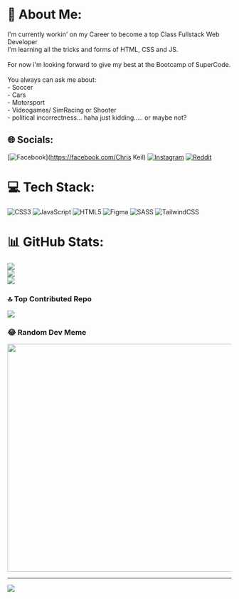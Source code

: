 # 💫 About Me:
I'm currently workin' on my Career to become a top Class Fullstack Web Developer <br>I'm learning all the tricks and forms of HTML, CSS and JS.<br><br>For now i'm looking forward to give my best at the Bootcamp of SuperCode.<br><br>You always can ask me about:<br>- Soccer<br>- Cars<br>- Motorsport<br>- Videogames/ SimRacing or Shooter<br>- political incorrectness... haha just kidding..... or maybe not?


## 🌐 Socials:
[![Facebook](https://img.shields.io/badge/Facebook-%231877F2.svg?logo=Facebook&logoColor=white)](https://facebook.com/Chris Keil) [![Instagram](https://img.shields.io/badge/Instagram-%23E4405F.svg?logo=Instagram&logoColor=white)](https://instagram.com/chriskeil4) [![Reddit](https://img.shields.io/badge/Reddit-%23FF4500.svg?logo=Reddit&logoColor=white)](https://reddit.com/user/u/MrXOne2611) 

# 💻 Tech Stack:
![CSS3](https://img.shields.io/badge/css3-%231572B6.svg?style=for-the-badge&logo=css3&logoColor=white) ![JavaScript](https://img.shields.io/badge/javascript-%23323330.svg?style=for-the-badge&logo=javascript&logoColor=%23F7DF1E) ![HTML5](https://img.shields.io/badge/html5-%23E34F26.svg?style=for-the-badge&logo=html5&logoColor=white) ![Figma](https://img.shields.io/badge/figma-%23F24E1E.svg?style=for-the-badge&logo=figma&logoColor=white) ![SASS](https://img.shields.io/badge/SASS-hotpink.svg?style=for-the-badge&logo=SASS&logoColor=white) ![TailwindCSS](https://img.shields.io/badge/tailwindcss-%2338B2AC.svg?style=for-the-badge&logo=tailwind-css&logoColor=white)
# 📊 GitHub Stats:
![](https://github-readme-stats.vercel.app/api?username=ChrisK2611&theme=nightowl&hide_border=false&include_all_commits=false&count_private=false)<br/>
![](https://github-readme-streak-stats.herokuapp.com/?user=ChrisK2611&theme=nightowl&hide_border=false)<br/>
![](https://github-readme-stats.vercel.app/api/top-langs/?username=ChrisK2611&theme=nightowl&hide_border=false&include_all_commits=false&count_private=false&layout=compact)

### 🔝 Top Contributed Repo
![](https://github-contributor-stats.vercel.app/api?username=ChrisK2611&limit=5&theme=dark&combine_all_yearly_contributions=true)

### 😂 Random Dev Meme
<img src="https://rm.up.railway.app/" width="512px"/>

---
[![](https://visitcount.itsvg.in/api?id=ChrisK2611&icon=0&color=0)](https://visitcount.itsvg.in)
